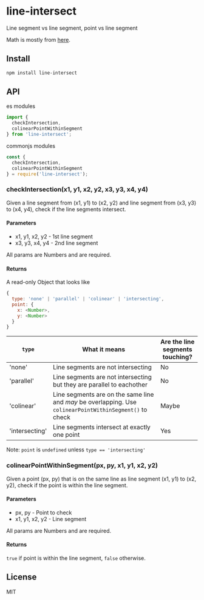 # line-intersect

Line segment vs line segment, point vs line segment

Math is mostly from [here](https://web.archive.org/web/20060808212243/http://local.wasp.uwa.edu.au/~pbourke/geometry/lineline2d).

## Install

```bash
npm install line-intersect
```

## API

es modules

```js
import {
  checkIntersection,
  colinearPointWithinSegment
} from 'line-intersect';
```

commonjs modules

```js
const {
  checkIntersection,
  colinearPointWithinSegment
} = require('line-intersect');
```

### checkIntersection(x1, y1, x2, y2, x3, y3, x4, y4)

Given a line segment from (x1, y1) to (x2, y2) and line segment from (x3, y3) to (x4, y4), check if the line segments intersect.

#### Parameters

- x1, y1, x2, y2 - 1st line segment
- x3, y3, x4, y4 - 2nd line segment

All params are Numbers and are required.

#### Returns

A read-only Object that looks like

```js
{
  type: 'none' | 'parallel' | 'colinear' | 'intersecting',
  point: {
    x: <Number>,
    y: <Number>
  }
}
```

| `type` | What it means | Are the line segments touching? |
|-----------------|-----------------------------------------------------------------------|----|
| 'none'          | Line segments are not intersecting                                  | No |
| 'parallel'      | Line segments are not intersecting but they are parallel to eachother | No |
| 'colinear'      | Line segments are on the same line and *may* be overlapping. Use `colinearPointWithinSegment()` to check | Maybe |
| 'intersecting'  | Line segments intersect at exactly one point | Yes |

Note: `point` is `undefined` unless `type == 'intersecting'`

### colinearPointWithinSegment(px, py, x1, y1, x2, y2)

Given a point (px, py) that is on the same line as line segment (x1, y1) to (x2, y2), check if the point is within the line segment.

#### Parameters

- px, py - Point to check
- x1, y1, x2, y2 - Line segment

All params are Numbers and are required.

#### Returns

`true` if point is within the line segment, `false` otherwise.

## License

MIT